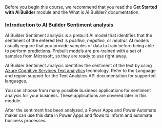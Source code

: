 Before you begin this course, we recommend that you read the **Get Started with AI Builder** module and the What is AI Builder? documentation.

### Introduction to AI Builder Sentiment analysis

AI Builder Sentiment analysis is a prebuilt AI model that identifies that the sentiment of the entered text is *positive*, *negative*, or *neutral*. AI models usually require that you provide samples of data to train before being able to perform predictions. Prebuilt models are pre-trained with a set of samples from Microsoft, so they are ready to use right away.

AI Builder Sentiment analysis identifies the sentiment of the text by using [Azure Cognitive Services Text analytics](https://docs.microsoft.com/azure/cognitive-services/text-analytics/overview) technology. Refer to the Language and region support for the Text Analytics API documentation for supported languages.

You can choose from many possible business applications for sentiment analysis for your business. These applications are covered later in this module.

After the sentiment has been analyzed, a Power Apps and Power Automate maker can use this data in Power Apps and flows to inform and automate business processes.
